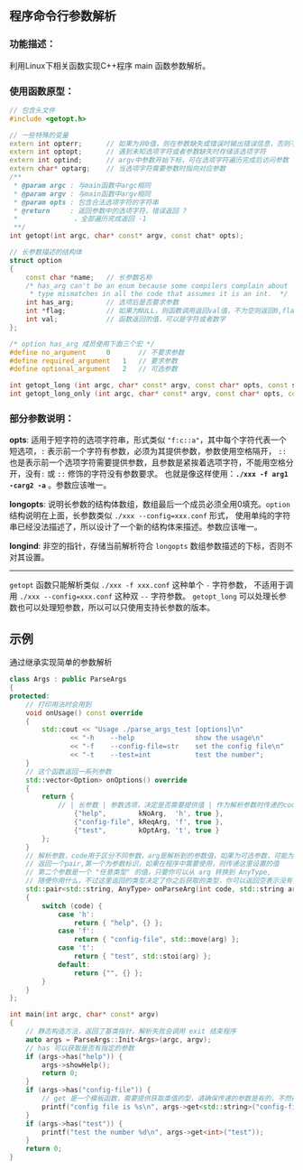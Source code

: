 ## 程序命令行参数解析

### 功能描述：

利用Linux下相关函数实现C++程序 main 函数参数解析。

### 使用函数原型：

```cpp
// 包含头文件
#include <getopt.h>

// 一些特殊的变量
extern int opterr;      // 如果为非0值，则在参数缺失或错误时输出错误信息，否则不输出
extern int optopt;      // 遇到未知选项字符或者参数缺失时存储该选项字符
extern int optind;      // argv中参数开始下标，可在选项字符遍历完成后访问参数
extern char* optarg;    // 当选项字符需要参数时指向对应参数
/**
 * @param argc : 与main函数中argc相同
 * @param argv : 与main函数中argv相同
 * @param opts : 包含合法选项字符的字符串
 * @return     : 返回参数中的选项字符，错误返回 ? 
 *              ，全部遍历完成返回 -1
 **/
int getopt(int argc, char* const* argv, const chat* opts);

// 长参数描述的结构体
struct option
{
    const char *name;   // 长参数名称
    /* has_arg can't be an enum because some compilers complain about 
     * type mismatches in all the code that assumes it is an int.  */
    int has_arg;        // 选项后是否要求参数
    int *flag;          // 如果为NULL，则函数调用返回val值，不为空则返回0,flag执行变量存储val
    int val;            // 函数返回的值，可以是字符或者数字
};

/* option has_arg 成员使用下面三个宏 */
#define no_argument		0       // 不要求参数
#define required_argument	1   // 要求参数
#define optional_argument	2   // 可选参数

int getopt_long (int argc, char* const* argv, const char* opts, const struct option* longopts, int* longind);
int getopt_long_only (int argc, char* const* argv, const char* opts, const struct option* longopts, int* longind);

```

### 部分参数说明：

**opts**: 适用于短字符的选项字符串，形式类似 `"f:c::a"`，其中每个字符代表一个短选项，`:` 表示前一个字符有参数，必须为其提供参数，参数使用空格隔开，
`::` 也是表示前一个选项字符需要提供参数，且参数是紧挨着选项字符，不能用空格分开，没有`:` 或 `::` 修饰的字符没有参数要求。
也就是像这样使用：**`./xxx -f arg1 -carg2 -a`** 。参数应该唯一。

**longopts**: 说明长参数的结构体数组，数组最后一个成员必须全用0填充。`option` 结构说明在上面，长参数类似 `./xxx --config=xxx.conf` 形式，
使用单纯的字符串已经没法描述了，所以设计了一个新的结构体来描述。参数应该唯一。

**longind**: 非空的指针，存储当前解析符合 `longopts` 数组参数描述的下标，否则不对其设置。

----

`getopt` 函数只能解析类似 `./xxx -f xxx.conf` 这种单个 `-` 字符参数， 不适用于调用 `./xxx --config=xxx.conf` 这种双 `--` 字符参数。
`getopt_long` 可以处理长参数也可以处理短参数，所以可以只使用支持长参数的版本。

## 示例

通过继承实现简单的参数解析
```cpp
class Args : public ParseArgs
{
protected:
    // 打印用法时会用到
    void onUsage() const override
    {
        std::cout << "Usage ./parse_args_test [options]\n"
               << "-h    --help               show the usage\n"
               << "-f    --config-file=str    set the config file\n"
               << "-t    --test=int           test the number";
    }
    // 这个函数返回一系列参数
    std::vector<Option> onOptions() override
    {
        return {
            // | 长参数 | 参数选项，决定是否需要提供值 | 作为解析参数时传递的code，如果提供字符可作为短参数，确保唯一 | 如果不需要短参数则为 false
                {"help",        kNoArg,  'h', true },
                {"config-file", kReqArg, 'f', true },
                {"test",        kOptArg, 't', true }
        };
    }
    // 解析参数，code用于区分不同参数，arg是解析到的参数值，如果为可选参数，可能为空
    // 返回一个pair,第一个为参数标识，如果在程序中需要使用，则传递这里设置的值
    // 第二个参数是一个 "任意类型" 的值，只要你可以从 arg 转换到 AnyType,
    // 随便你用什么，不过这里返回的类型决定了你之后获取的类型，你可以返回空表示没有值
    std::pair<std::string, AnyType> onParseArg(int code, std::string arg) override
    {
        switch (code) {
            case 'h':
                return { "help", {} };
            case 'f':
                return { "config-file", std::move(arg) };
            case 't':
                return { "test", std::stoi(arg) };
            default:
                return {"", {} };
        }
    }
};

int main(int argc, char* const* argv)
{
    // 静态构造方法，返回了基类指针，解析失败会调用 exit 结束程序
    auto args = ParseArgs::Init<Args>(argc, argv);
    // has 可以获取是否有指定的参数
    if (args->has("help")) {
        args->showHelp();
        return 0;
    }
    if (args->has("config-file")) {
        // get 是一个模板函数，需要提供获取类值的型，请确保传递的参数是有的，不然行为未定义。
        printf("config file is %s\n", args->get<std::string>("config-file").data());
    }
    if (args->has("test")) {
        printf("test the number %d\n", args->get<int>("test"));
    }
    return 0;
}
```
